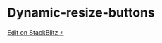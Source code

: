 # Dynamic-resize-buttons

[Edit on StackBlitz ⚡️](https://stackblitz.com/edit/angular-8-getting-started-ve9mof)
